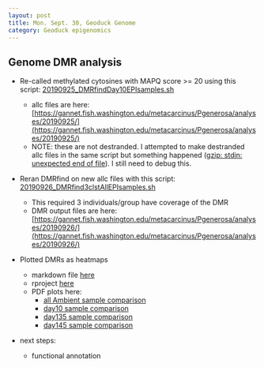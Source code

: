```yaml
---
layout: post
title: Mon. Sept. 30, Geoduck Genome 
category: Geoduck epigenomics
---
```


## Genome DMR analysis

- Re-called methylated cytosines with MAPQ score >= 20 using this script: [20190925_DMRfindDay10EPIsamples.sh](https://gannet.fish.washington.edu/metacarcinus/mox_jobs/20190925_DMRfindDay10EPIsamples.sh)

	- allc files are here: [https://gannet.fish.washington.edu/metacarcinus/Pgenerosa/analyses/20190925/](https://gannet.fish.washington.edu/metacarcinus/Pgenerosa/analyses/20190925/)
	- NOTE: these are not destranded. I attempted to make destranded allc files in the same script but something happened ([gzip: stdin: unexpected end of file](https://gannet.fish.washington.edu/metacarcinus/Pgenerosa/analyses/20190925/slurm-1359508.out)). I still need to debug this.

- Reran DMRfind on new allc files with this script: [20190926_DMRfind3clstAllEPIsamples.sh](https://gannet.fish.washington.edu/metacarcinus/mox_jobs/20190926_DMRfind3clstAllEPIsamples.sh)
	- This required 3 individuals/group have coverage of the DMR
	- DMR output files are here: [https://gannet.fish.washington.edu/metacarcinus/Pgenerosa/analyses/20190926/](https://gannet.fish.washington.edu/metacarcinus/Pgenerosa/analyses/20190926/)

- Plotted DMRs as heatmaps
	- markdown file [here](https://github.com/shellytrigg/Shelly_Pgenerosa/blob/master/analyses/DMRs_heatmap/DMRs_heatmap_4comparisons.md)
	- rproject [here](https://github.com/shellytrigg/Shelly_Pgenerosa/blob/master/analyses/DMRs_heatmap/DMRs_heatmap.Rproj)
	- PDF plots here:
		- [all Ambient sample comparison](https://github.com/shellytrigg/Shelly_Pgenerosa/blob/master/analyses/DMRs_heatmap/allAmb_DMR_heatmap.pdf)
		- [day10 sample comparison](https://github.com/shellytrigg/Shelly_Pgenerosa/blob/master/analyses/DMRs_heatmap/day10_DMR_heatmap.pdf)
		- [day135 sample comparison](https://github.com/shellytrigg/Shelly_Pgenerosa/blob/master/analyses/DMRs_heatmap/day135_DMR_heatmap.pdf)
		- [day145 sample comparison](https://github.com/shellytrigg/Shelly_Pgenerosa/blob/master/analyses/DMRs_heatmap/day145_DMR_heatmap.pdf)

- next steps:
	- functional annotation 